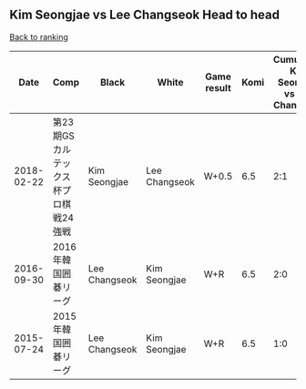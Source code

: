 ## Kim Seongjae vs Lee Changseok Head to head

[Back to ranking](../../index.md)




| **Date** | **Comp** | **Black** | **White** | **Game result** | **Komi** | **Cumulative Kim Seongjae vs Lee Changseok** | **Kim Seongjae streak** | **Lee Changseok streak** | 
| --- | --- | --- | --- | --- | --- | --- | --- | --- |
| 2018-02-22 | 第23期GSカルテックス杯プロ棋戦24強戦 | Kim Seongjae | Lee Changseok | W+0.5 | 6.5 | 2:1 | 0 | 1 | 
| 2016-09-30 | 2016年韓国囲碁リーグ | Lee Changseok | Kim Seongjae | W+R | 6.5 | 2:0 | 2 | 0 | 
| 2015-07-24 | 2015年韓国囲碁リーグ | Lee Changseok | Kim Seongjae | W+R | 6.5 | 1:0 | 1 | 0 |




